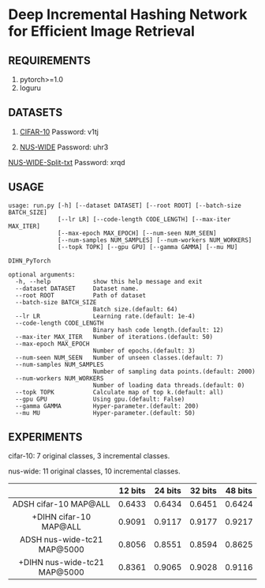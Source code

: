 # Deep Incremental Hashing Network for Efficient Image Retrieval

## REQUIREMENTS
1. pytorch>=1.0
2. loguru

## DATASETS
1. [CIFAR-10](https://pan.baidu.com/s/1baBOtVK2SKGRt1TKmx9ruA) Password: v1tj

2. [NUS-WIDE](https://pan.baidu.com/s/1f9mKXE2T8XpIq8p7y8Fa6Q) Password: uhr3

[NUS-WIDE-Split-txt](https://pan.baidu.com/s/1Hr-WM108WgmnhMAmDM0pfA) Password: xrqd

## USAGE
```
usage: run.py [-h] [--dataset DATASET] [--root ROOT] [--batch-size BATCH_SIZE]
              [--lr LR] [--code-length CODE_LENGTH] [--max-iter MAX_ITER]
              [--max-epoch MAX_EPOCH] [--num-seen NUM_SEEN]
              [--num-samples NUM_SAMPLES] [--num-workers NUM_WORKERS]
              [--topk TOPK] [--gpu GPU] [--gamma GAMMA] [--mu MU]

DIHN_PyTorch

optional arguments:
  -h, --help            show this help message and exit
  --dataset DATASET     Dataset name.
  --root ROOT           Path of dataset
  --batch-size BATCH_SIZE
                        Batch size.(default: 64)
  --lr LR               Learning rate.(default: 1e-4)
  --code-length CODE_LENGTH
                        Binary hash code length.(default: 12)
  --max-iter MAX_ITER   Number of iterations.(default: 50)
  --max-epoch MAX_EPOCH
                        Number of epochs.(default: 3)
  --num-seen NUM_SEEN   Number of unseen classes.(default: 7)
  --num-samples NUM_SAMPLES
                        Number of sampling data points.(default: 2000)
  --num-workers NUM_WORKERS
                        Number of loading data threads.(default: 0)
  --topk TOPK           Calculate map of top k.(default: all)
  --gpu GPU             Using gpu.(default: False)
  --gamma GAMMA         Hyper-parameter.(default: 200)
  --mu MU               Hyper-parameter.(default: 50)

  ```

## EXPERIMENTS

cifar-10: 7 original classes, 3 incremental classes.

nus-wide: 11 original classes, 10 incremental classes.

 | | 12 bits | 24 bits | 32 bits | 48 bits 
   :-:   |  :-:    |   :-:   |   :-:   |   :-:     
ADSH cifar-10 MAP@ALL | 0.6433 | 0.6434 | 0.6451 | 0.6424
+DIHN cifar-10 MAP@ALL | 0.9091 | 0.9117 | 0.9177 | 0.9217
ADSH nus-wide-tc21 MAP@5000 | 0.8056 | 0.8551 | 0.8594 | 0.8625
+DIHN nus-wide-tc21 MAP@5000 | 0.8361 | 0.9065 | 0.9028 | 0.9116

